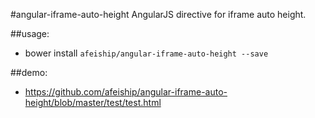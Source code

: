 #angular-iframe-auto-height
AngularJS directive for iframe auto height.

##usage:
+ bower install `afeiship/angular-iframe-auto-height --save`



##demo:
+ https://github.com/afeiship/angular-iframe-auto-height/blob/master/test/test.html
